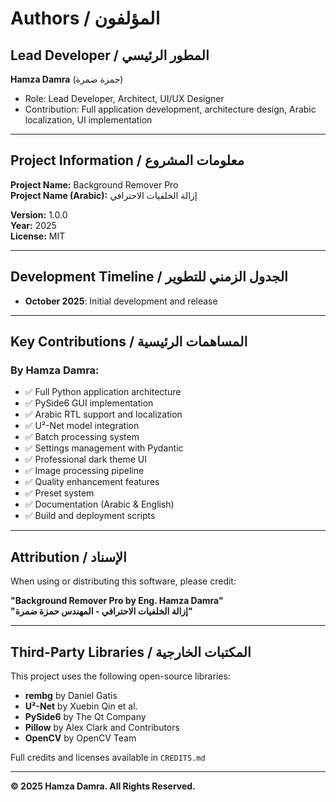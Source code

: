 # Authors / المؤلفون

## Lead Developer / المطور الرئيسي

**Hamza Damra** (حمزة ضمرة)
- Role: Lead Developer, Architect, UI/UX Designer
- Contribution: Full application development, architecture design, Arabic localization, UI implementation

---

## Project Information / معلومات المشروع

**Project Name:** Background Remover Pro  
**Project Name (Arabic):** إزالة الخلفيات الاحترافي

**Version:** 1.0.0  
**Year:** 2025  
**License:** MIT

---

## Development Timeline / الجدول الزمني للتطوير

- **October 2025**: Initial development and release

---

## Key Contributions / المساهمات الرئيسية

### By Hamza Damra:
- ✅ Full Python application architecture
- ✅ PySide6 GUI implementation
- ✅ Arabic RTL support and localization
- ✅ U²-Net model integration
- ✅ Batch processing system
- ✅ Settings management with Pydantic
- ✅ Professional dark theme UI
- ✅ Image processing pipeline
- ✅ Quality enhancement features
- ✅ Preset system
- ✅ Documentation (Arabic & English)
- ✅ Build and deployment scripts

---

## Attribution / الإسناد

When using or distributing this software, please credit:

**"Background Remover Pro by Eng. Hamza Damra"**  
**"إزالة الخلفيات الاحترافي - المهندس حمزة ضمرة"**

---

## Third-Party Libraries / المكتبات الخارجية

This project uses the following open-source libraries:

- **rembg** by Daniel Gatis
- **U²-Net** by Xuebin Qin et al.
- **PySide6** by The Qt Company
- **Pillow** by Alex Clark and Contributors
- **OpenCV** by OpenCV Team

Full credits and licenses available in `CREDITS.md`

---

**© 2025 Hamza Damra. All Rights Reserved.**
